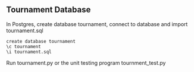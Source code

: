 ## Tournament Database

In Postgres, create database tournament, connect to database and import tournament.sql
```
create database tournament
\c tournament
\i tournament.sql
```
Run tournament.py or the unit testing program tournment_test.py
